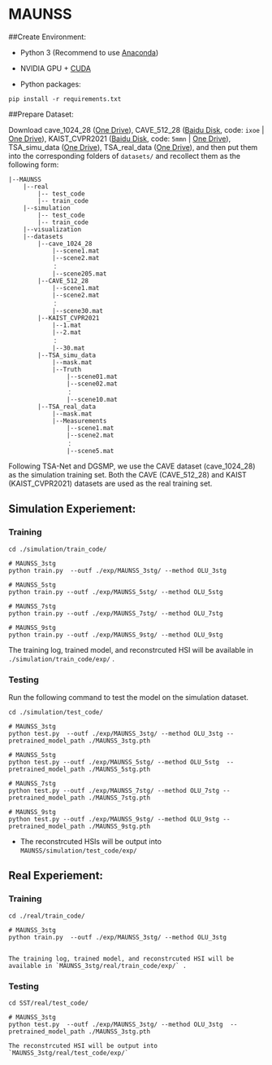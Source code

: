# MAUNSS



##Create Environment:

- Python 3 (Recommend to use [Anaconda](https://www.anaconda.com/download/#linux))

- NVIDIA GPU + [CUDA](https://developer.nvidia.com/cuda-downloads)

- Python packages:

```shell
pip install -r requirements.txt
```

##Prepare Dataset:

Download cave_1024_28 ([One Drive](https://bupteducn-my.sharepoint.com/:f:/g/personal/mengziyi_bupt_edu_cn/EmNAsycFKNNNgHfV9Kib4osB7OD4OSu-Gu6Qnyy5PweG0A?e=5NrM6S)), CAVE_512_28 ([Baidu Disk](https://pan.baidu.com/s/1ue26weBAbn61a7hyT9CDkg), code: `ixoe` | [One Drive](https://mailstsinghuaeducn-my.sharepoint.com/:f:/g/personal/lin-j21_mails_tsinghua_edu_cn/EjhS1U_F7I1PjjjtjKNtUF8BJdsqZ6BSMag_grUfzsTABA?e=sOpwm4)), KAIST_CVPR2021 ([Baidu Disk](https://pan.baidu.com/s/1LfPqGe0R_tuQjCXC_fALZA), code: `5mmn` | [One Drive](https://mailstsinghuaeducn-my.sharepoint.com/:f:/g/personal/lin-j21_mails_tsinghua_edu_cn/EkA4B4GU8AdDu0ZkKXdewPwBd64adYGsMPB8PNCuYnpGlA?e=VFb3xP)), TSA_simu_data ([One Drive](https://1drv.ms/u/s!Au_cHqZBKiu2gYFDwE-7z1fzeWCRDA?e=ofvwrD)), TSA_real_data ([One Drive](https://1drv.ms/u/s!Au_cHqZBKiu2gYFTpCwLdTi_eSw6ww?e=uiEToT)), and then put them into the corresponding folders of `datasets/` and recollect them as the following form:

```shell
|--MAUNSS
    |--real
    	|-- test_code
    	|-- train_code
    |--simulation
    	|-- test_code
    	|-- train_code
    |--visualization
    |--datasets
        |--cave_1024_28
            |--scene1.mat
            |--scene2.mat
            ：  
            |--scene205.mat
        |--CAVE_512_28
            |--scene1.mat
            |--scene2.mat
            ：  
            |--scene30.mat
        |--KAIST_CVPR2021  
            |--1.mat
            |--2.mat
            ： 
            |--30.mat
        |--TSA_simu_data  
            |--mask.mat   
            |--Truth
                |--scene01.mat
                |--scene02.mat
                ： 
                |--scene10.mat
        |--TSA_real_data  
            |--mask.mat   
            |--Measurements
                |--scene1.mat
                |--scene2.mat
                ： 
                |--scene5.mat
```

Following TSA-Net and DGSMP, we use the CAVE dataset (cave_1024_28) as the simulation training set. Both the CAVE (CAVE_512_28) and KAIST (KAIST_CVPR2021) datasets are used as the real training set. 

## Simulation Experiement:

### Training

```shell
cd ./simulation/train_code/

# MAUNSS_3stg
python train.py  --outf ./exp/MAUNSS_3stg/ --method OLU_3stg 

# MAUNSS_5stg
python train.py --outf ./exp/MAUNSS_5stg/ --method OLU_5stg  

# MAUNSS_7stg
python train.py --outf ./exp/MAUNSS_7stg/ --method OLU_7stg 

# MAUNSS_9stg
python train.py --outf ./exp/MAUNSS_9stg/ --method OLU_9stg 

```

The training log, trained model, and reconstrcuted HSI will be available in `./simulation/train_code/exp/` . 


### Testing	

Run the following command to test the model on the simulation dataset.

```shell
cd ./simulation/test_code/

# MAUNSS_3stg
python test.py  --outf ./exp/MAUNSS_3stg/ --method OLU_3stg --pretrained_model_path ./MAUNSS_3stg.pth

# MAUNSS_5stg
python test.py --outf ./exp/MAUNSS_5stg/ --method OLU_5stg  --pretrained_model_path ./MAUNSS_5stg.pth

# MAUNSS_7stg
python test.py --outf ./exp/MAUNSS_7stg/ --method OLU_7stg --pretrained_model_path ./MAUNSS_7stg.pth

# MAUNSS_9stg
python test.py --outf ./exp/MAUNSS_9stg/ --method OLU_9stg --pretrained_model_path ./MAUNSS_9stg.pth

```

- The reconstrcuted HSIs will be output into `MAUNSS/simulation/test_code/exp/`  




## Real Experiement:

### Training

```shell
cd ./real/train_code/

# MAUNSS_3stg
python train.py  --outf ./exp/MAUNSS_3stg/ --method OLU_3stg 


The training log, trained model, and reconstrcuted HSI will be available in `MAUNSS_3stg/real/train_code/exp/` . 
```

### Testing	

```shell
cd SST/real/test_code/

# MAUNSS_3stg
python test.py  --outf ./exp/MAUNSS_3stg/ --method OLU_3stg  --pretrained_model_path ./MAUNSS_3stg.pth

The reconstrcuted HSI will be output into `MAUNSS_3stg/real/test_code/exp/`  
```